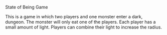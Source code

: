 State of Being Game


This is a game in which two players and one monster enter a dark, dungeon. The monster will only eat one of the players. Each player has a small amount of light. Players can combine their light to increase the radius.
